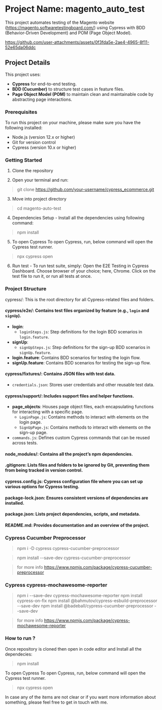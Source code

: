 # Project Name: magento_auto_test
This project automates testing of the Magento website (https://magento.softwaretestingboard.com/) using Cypress with BDD (Behavior-Driven Development) and POM (Page Object Model).

https://github.com/user-attachments/assets/0f3fda5e-2ae4-4965-8f11-52e65da06ddc

## Project Details

This project uses:
- **Cypress** for end-to-end testing.
- **BDD (Cucumber)** to structure test cases in feature files.
- **Page Object Model (POM)** to maintain clean and maintainable code by abstracting page interactions.

### Prerequisites
To run this project on your machine, please make sure you have the following installed:

* Node.js (version 12.x or higher)
* Git for version control
* Cypress (version 10.x or higher)

### Getting Started
1. Clone the repository

2. Open your terminal and run:
> git clone https://github.com/your-username/cypress_ecommerce.git

3. Move into project directory
> cd magento-auto-test

4. Dependencies Setup - Install all the dependencies using following command:
> npm install

5. To open Cypress To open Cypress, run, below command will open the Cypress test runner.
> npx cypress open

6. Run test - To run test suite, simply:
Open the E2E Testing in Cypress Dashboard. Choose browser of your choice; here, Chrome. Click on the test file to run it, or run all tests at once.

### Project Structure
cypress/: This is the root directory for all Cypress-related files and folders.

#### cypress/e2e/: Contains test files organized by feature (e.g., `login` and `signUp`).
  - **login**:
    - `loginSteps.js`: Step definitions for the login BDD scenarios in `login.feature`.
  - **signUp**:
    - `signUpSteps.js`: Step definitions for the sign-up BDD scenarios in `signUp.feature`.
  - **login.feature**: Contains BDD scenarios for testing the login flow.
  - **signUp.feature**: Contains BDD scenarios for testing the sign-up flow.

#### cypress/fixtures/: Contains JSON files with test data.
  - `credentials.json`: Stores user credentials and other reusable test data.

#### cypress/support/: Includes support files and helper functions.
- **page_objects**: Houses page object files, each encapsulating functions for interacting with a specific page.
    - `LoginPage.js`: Contains methods to interact with elements on the login page.
    - `SignUpPage.js`: Contains methods to interact with elements on the sign-up page.
- `commands.js`: Defines custom Cypress commands that can be reused across tests.

#### node_modules/: Contains all the project’s npm dependencies.

#### .gitignore: Lists files and folders to be ignored by Git, preventing them from being tracked in version control.

#### cypress.config.js: Cypress configuration file where you can set up various options for Cypress testing.

#### package-lock.json: Ensures consistent versions of dependencies are installed.

#### package.json: Lists project dependencies, scripts, and metadata.

#### README.md: Provides documentation and an overview of the project.

### Cypress Cucumber Preprocessor
> npm i -D cypress cypress-cucumber-preprocessor

> npm install --save-dev cypress-cucumber-preprocessor

> for more info https://www.npmjs.com/package/cypress-cucumber-preprocessor

### Cypress cypress-mochawesome-reporter

> npm i --save-dev cypress-mochawesome-reporter
> npm install cypress-on-fix
> npm install @bahmutov/cypress-esbuild-preprocessor --save-dev
> npm install @badeball/cypress-cucumber-preprocessor --save-dev

> for more info https://www.npmjs.com/package/cypress-mochawesome-reporter

### How to run ?
Once repository is cloned then open in code editor and Install all the dependecies:
> npm install

To open Cypress To open Cypress, run, below command will open the Cypress test runner.
> npx cypress open

In case any of the items are not clear or if you want more information about something, please feel free to get in touch with me.
